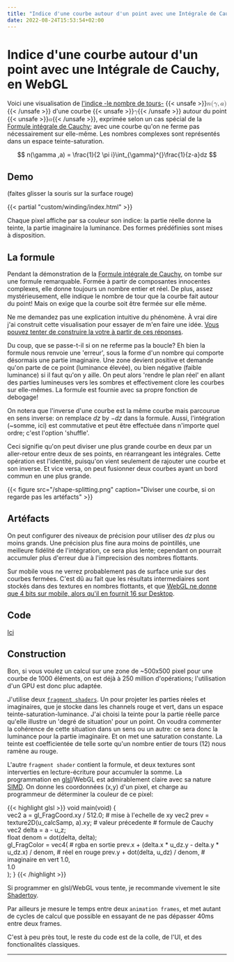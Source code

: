 ```yaml
---
title: "Indice d'une courbe autour d'un point avec une Intégrale de Cauchy, en WebGL"
date: 2022-08-24T15:53:54+02:00
---
```


# Indice d'une courbe autour d'un point avec une Intégrale de Cauchy, en WebGL

Voici une visualisation de [l'indice -le nombre de tours-](https://fr.wikipedia.org/wiki/Indice_(analyse_complexe)) {{< unsafe >}}<mjx-container class="MathJax CtxtMenu_Attached_0" jax="CHTML" tabindex="0" ctxtmenu_counter="0" style="font-size: 113.1%; position: relative;"><mjx-math class="MJX-TEX" aria-hidden="true"><mjx-mi class="mjx-i"><mjx-c class="mjx-c1D45B TEX-I"></mjx-c></mjx-mi><mjx-mo class="mjx-n"><mjx-c class="mjx-c28"></mjx-c></mjx-mo><mjx-mi class="mjx-i"><mjx-c class="mjx-c1D6FE TEX-I"></mjx-c></mjx-mi><mjx-mo class="mjx-n"><mjx-c class="mjx-c2C"></mjx-c></mjx-mo><mjx-mi class="mjx-i" space="2"><mjx-c class="mjx-c1D44E TEX-I"></mjx-c></mjx-mi><mjx-mo class="mjx-n"><mjx-c class="mjx-c29"></mjx-c></mjx-mo></mjx-math><mjx-assistive-mml unselectable="on" display="inline"><math xmlns="http://www.w3.org/1998/Math/MathML"><mi>n</mi><mo stretchy="false">(</mo><mi>γ</mi><mo>,</mo><mi>a</mi><mo stretchy="false">)</mo></math></mjx-assistive-mml></mjx-container>{{< /unsafe >}} d'une courbe {{< unsafe >}}<mjx-container class="MathJax CtxtMenu_Attached_0" jax="CHTML" tabindex="0" ctxtmenu_counter="1" style="font-size: 113.1%; position: relative;"><mjx-math class="MJX-TEX" aria-hidden="true"><mjx-mi class="mjx-i"><mjx-c class="mjx-c1D6FE TEX-I"></mjx-c></mjx-mi></mjx-math><mjx-assistive-mml unselectable="on" display="inline"><math xmlns="http://www.w3.org/1998/Math/MathML"><mi>γ</mi></math></mjx-assistive-mml></mjx-container>{{< /unsafe >}} autour du point {{< unsafe >}}<mjx-container class="MathJax CtxtMenu_Attached_0" jax="CHTML" tabindex="0" ctxtmenu_counter="3" style="font-size: 113.1%; position: relative;"><mjx-math class="MJX-TEX" aria-hidden="true"><mjx-mi class="mjx-i"><mjx-c class="mjx-c1D44E TEX-I"></mjx-c></mjx-mi></mjx-math><mjx-assistive-mml unselectable="on" display="inline"><math xmlns="http://www.w3.org/1998/Math/MathML"><mi>a</mi></math></mjx-assistive-mml></mjx-container>{{< /unsafe >}}, exprimée selon un cas spécial de la [Formule intégrale de Cauchy](https://fr.wikipedia.org/wiki/Formule_int%C3%A9grale_de_Cauchy); avec une courbe qu'on ne ferme pas nécessairement sur elle-même. Les nombres complexes sont représentés dans un espace teinte-saturation.

$$ n(\gamma ,a) = \frac{1}{2 \pi i}\int_{\gamma}^{}\frac{1}{z-a}dz $$

## Demo

(faites glisser la souris sur la surface rouge)

{{< partial "custom/winding/index.html" >}}

Chaque pixel affiche par sa couleur son indice: la partie réelle donne la teinte, la partie imaginaire la luminance. Des formes prédéfinies sont mises à disposition.

## La formule

Pendant la démonstration de la [Formule intégrale de Cauchy](https://fr.wikipedia.org/wiki/Formule_int%C3%A9grale_de_Cauchy), on tombe sur une formule remarquable. Formée à partir de composantes innocentes complexes, elle donne toujours un nombre entier et réel. De plus, assez mystérieusement, elle indique le nombre de tour que la courbe fait autour du point! Mais on exige que la courbe soit être fermée sur elle même.

Ne me demandez pas une explication intuitive du phénomène. À vrai dire j'ai construit cette visualisation pour essayer de m'en faire une idée. [Vous pouvez tenter de construire la votre à partir de ces réponses](https://math.stackexchange.com/questions/4054/intuitive-explanation-of-cauchys-integral-formula-in-complex-analysis).

Du coup, que se passe-t-il si on ne referme pas la boucle? Eh bien la formule nous renvoie une 'erreur', sous la forme d'un nombre qui comporte désormais une partie imaginaire. Une zone devient positive et demande qu'on parte de ce point (luminance élevée), ou bien négative (faible luminance) si il faut qu'on y aille. On peut alors 'rendre le plan réel' en allant des parties lumineuses vers les sombres et effectivement clore les courbes sur elle-mêmes. La formule est fournie avec sa propre fonction de debogage!

On notera que l'inverse d'une courbe est la même courbe mais parcourue en sens inverse: on remplace $dz$ by $-dz$ dans la formule. Aussi, l'intégration (~somme, ici) est commutative et peut être effectuée dans n'importe quel ordre; c'est l'option 'shuffle'.

Ceci signifie qu'on peut diviser une plus grande courbe en deux par un aller-retour entre deux de ses points, en réarrangeant les intégrales. Cette opération est l'identité, puisqu'on vient seulement de rajouter une courbe et son inverse. Et vice versa, on peut fusionner deux courbes ayant un bord commun en une plus grande.

{{< figure src="/shape-splitting.png" caption="Diviser une courbe, si on regarde pas les artéfacts" >}}

## Artéfacts

On peut configurer des niveaux de précision pour utiliser des $dz$ plus ou moins grands. Une précision plus fine aura moins de pointillés, une meilleure fidélité de l'intégration, ce sera plus lente; cependant on pourrait accumuler plus d'erreur due à l'imprecision des nombres flottants.

Sur mobile vous ne verrez probablement pas de surface unie sur des courbes fermées. C'est dû au fait que les résultats intermediaires sont stockés dans des textures en nombres flottants, et que [WebGL ne donne que 4 bits sur mobile, alors qu'il en fournit 16 sur Desktop](https://webglfundamentals.org/webgl/lessons/webgl-precision-issues.html#texture-formats).

## Code

[Ici](https://github.com/benoitparis/winding-contour-cauchy)

## Construction

Bon, si vous voulez un calcul sur une zone de ~500x500 pixel pour une courbe de 1000 éléments, on est déjà à 250 million d'opérations; l'utilisation d'un GPU est donc pluc adaptée.

J'utilise deux [`fragment shaders`](https://www.khronos.org/opengl/wiki/Fragment_Shader). Un pour projeter les parties réeles et imaginaires, que je stocke dans les channels rouge et vert, dans un espace teinte-saturation-luminance. J'ai choisi la teinte pour la partie réelle parce qu'elle illustre un 'degré de situation' pour un point. On voudra commenter la cohérence de cette situation dans un sens ou un autre: ce sera donc la luminance pour la partie imaginaire. Et on met une saturation constante. La teinte est coefficientée de telle sorte qu'un nombre entier de tours (12) nous ramène au rouge.

L'autre `fragment shader` contient la formule, et deux textures sont interverties en lecture-écriture pour accumuler la somme. La programmation en [glsl](https://fr.wikipedia.org/wiki/OpenGL_Shading_Language)/WebGL est admirablement claire avec sa nature [SIMD](https://fr.wikipedia.org/wiki/Single_instruction_multiple_data). On donne les coordonnées (x,y) d'un pixel, et charge au programmeur de déterminer la couleur de ce pixel:

{{< highlight glsl >}}
void main(void) {                                                
    vec2 a = gl_FragCoord.xy / 512.0;                  # mise à l'echelle de xy
    vec2 prev = texture2D(u_calcSamp, a).xy;           # valeur précedente
                                                       # formule de Cauchy
    vec2 delta = a - u_z;                              
    float denom = dot(delta, delta);                          
    gl_FragColor = vec4(                                        # rgba en sortie
        prev.x + (delta.x * u_dz.y - delta.y * u_dz.x) / denom, # réel en rouge
        prev.y + dot(delta, u_dz) / denom,                      # imaginaire en vert
        1.0,                                                    
        1.0                                                     
    );
}
{{< /highlight >}}

Si programmer en glsl/WebGL vous tente, je recommande vivement le site [Shadertoy](https://www.shadertoy.com/).

Par ailleurs je mesure le temps entre deux `animation frames`, et met autant de cycles de calcul que possible en essayant de ne pas dépasser 40ms entre deux frames.

C'est à peu près tout, le reste du code est de la colle, de l'UI, et des fonctionalités classiques.

----